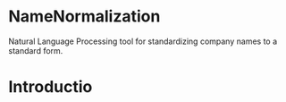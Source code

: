 # NameNormalization
Natural Language Processing tool for standardizing company names to a standard form.

# Introductio
